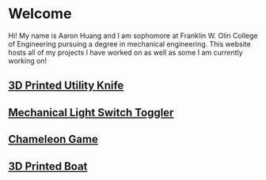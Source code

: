 # Welcome

Hi! My name is Aaron Huang and I am sophomore at Franklin W. Olin College of
Engineering pursuing a degree in mechanical engineering. This website hosts
all of my projects I have worked on as well as some I am currently working on!

## [3D Printed Utility Knife](utility_knife.md)

## [Mechanical Light Switch Toggler](light_switch.md)

## [Chameleon Game](chameleon.md)

## [3D Printed Boat](boat.md)